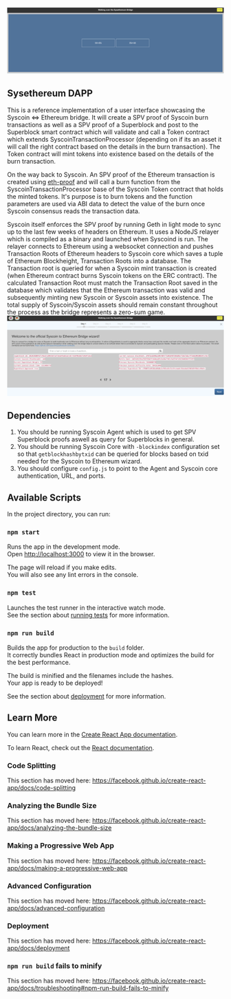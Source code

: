 ![Preview](./home.png)
## Sysethereum DAPP
This is a reference implementation of a user interface showcasing the Syscoin <=> Ethereum bridge. It will create a SPV proof of Syscoin burn transactions as well as a SPV proof of a Superblock and post to the Superblock smart contract which will validate and call a Token contract which extends SyscoinTransactionProcessor (depending on if its an asset it will call the right contract based on the details in the burn transaction). The Token contract will mint tokens into existence based on the details of the burn transaction.

On the way back to Syscoin. An SPV proof of the Ethereum transaction is created using [eth-proof](http://github.com/syscoin/eth-proof) and will call a burn function from the SyscoinTransactionProcessor base of the Syscoin Token contract that holds the minted tokens. It's purpose is to burn tokens and the function parameters are used via ABI data to detect the value of the burn once Syscoin consensus reads the transaction data.

Syscoin itself enforces the SPV proof by running Geth in light mode to sync up to the last few weeks of headers on Ethereum. It uses a NodeJS relayer which is compiled as a binary and launched when Syscoind is run. The relayer connects to Ethereum using a websocket connection and pushes Transaction Roots of Ethereum headers to Syscoin core which saves a tuple of Ethereum Blockheight, Transaction Roots into a database. The Transaction root is queried for when a Syscoin mint transaction is created (when Ethereum contract burns Syscoin tokens on the ERC contract). The calculated Transaction Root must match the Transaction Root saved in the database which validates that the Ethereum transaction was valid and subsequently minting new Syscoin or Syscoin assets into existence. The total supply of Syscoin/Syscoin assets should remain constant throughout the process as the bridge represents a zero-sum game.
![Superblock Explorer](./superblockexplorer.png)
## Dependencies

1) You should be running Syscoin Agent which is used to get SPV Superblock proofs aswell as query for Superblocks in general. 
2) You should be running Syscoin Core with `-blockindex` configuration set so that `getblockhashbytxid` can be queried for blocks based on txid needed for the Syscoin to Ethereum wizard.
3) You should configure `config.js` to point to the Agent and Syscoin core authentication, URL, and ports.

## Available Scripts

In the project directory, you can run:

### `npm start`

Runs the app in the development mode.<br>
Open [http://localhost:3000](http://localhost:3000) to view it in the browser.

The page will reload if you make edits.<br>
You will also see any lint errors in the console.

### `npm test`

Launches the test runner in the interactive watch mode.<br>
See the section about [running tests](https://facebook.github.io/create-react-app/docs/running-tests) for more information.

### `npm run build`

Builds the app for production to the `build` folder.<br>
It correctly bundles React in production mode and optimizes the build for the best performance.

The build is minified and the filenames include the hashes.<br>
Your app is ready to be deployed!

See the section about [deployment](https://facebook.github.io/create-react-app/docs/deployment) for more information.


## Learn More

You can learn more in the [Create React App documentation](https://facebook.github.io/create-react-app/docs/getting-started).

To learn React, check out the [React documentation](https://reactjs.org/).

### Code Splitting

This section has moved here: https://facebook.github.io/create-react-app/docs/code-splitting

### Analyzing the Bundle Size

This section has moved here: https://facebook.github.io/create-react-app/docs/analyzing-the-bundle-size

### Making a Progressive Web App

This section has moved here: https://facebook.github.io/create-react-app/docs/making-a-progressive-web-app

### Advanced Configuration

This section has moved here: https://facebook.github.io/create-react-app/docs/advanced-configuration

### Deployment

This section has moved here: https://facebook.github.io/create-react-app/docs/deployment

### `npm run build` fails to minify

This section has moved here: https://facebook.github.io/create-react-app/docs/troubleshooting#npm-run-build-fails-to-minify
